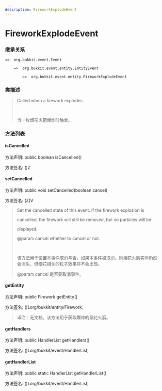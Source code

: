 ```yaml
---
description: FireworkExplodeEvent
---
```


# FireworkExplodeEvent

### 继承关系

    =>  org.bukkit.event.Event

        =>  org.bukkit.event.entity.EntityEvent

            =>  org.bukkit.event.entity.FireworkExplodeEvent

### 类描述

> Called when a firework explodes.
> 
> <br>
> 
> 当一枚烟花火箭爆炸时触发。

### 方法列表

#### isCancelled

方法声明: public boolean isCancelled()

方法签名: ()Z

#### setCancelled

方法声明: public void setCancelled(boolean cancel)

方法签名: (Z)V

> Set the cancelled state of this event. If the firework explosion is
> 
> cancelled, the firework will still be removed, but no particles will be
> 
> displayed.
> 
> @param cancel whether to cancel or not.
> 
> <br>
> 
> 该方法用于设置本事件取消与否。如果本事件被取消，则烟花火箭实体仍然会消失，但烟花相关的粒子效果将不会出现。
> 
> @param cancel 是否要取消事件。

#### getEntity

方法声明: public Firework getEntity()

方法签名: ()Lorg/bukkit/entity/Firework;

> 译注：无文档。该方法用于获取爆炸的烟花火箭。

#### getHandlers

方法声明: public HandlerList getHandlers()

方法签名: ()Lorg/bukkit/event/HandlerList;

#### getHandlerList

方法声明: public static HandlerList getHandlerList()

方法签名: ()Lorg/bukkit/event/HandlerList;